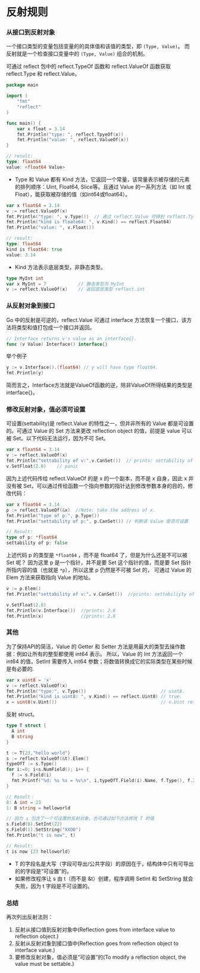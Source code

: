反射规则
===

### 从接口到反射对象

一个接口类型的变量包括变量的的具体值和该值的类型，即 `(Type, Value)`。
而反射就是一个检查接口变量中的 `(Type, Value)` 组合的机制。

可通过 reflect 包中的 reflect.TypeOf 函数和 reflect.ValueOf 函数获取 reflect.Type 和 reflect.Value。

```go
package main

import (
    "fmt"
    "reflect"
)

func main() {
    var x float = 3.14
    fmt.Println("type: ", reflect.TpyeOf(x))
    fmt.Println("value: ", reflect.ValueOf(x))
}

// result:
type: float64
value: <float64 Value>
```

- Type 和 Value 都有 Kind 方法，它返回一个常量，该常量表示被存储的元素的排列顺序：Uint, Float64, Slice等。且通过 Value 的一系列方法（如 Int 或 Float），能获取被存储的值（如int64或float64）。

```go
var x float64 = 3.14
v := reflect.ValueOf(x)
fmt.Println("type: ", v.Type())  // 通过 reflect.Value 可得到 reflect.Type
fmt.Println("kind is floate64: ", v.Kind() == reflect.Float64)
fmt.Println("value: ", v.Float())

// result:
type: float64
kind is float64: true
value: 3.14
```

- Kind 方法表示底层类型，非静态类型。

```go
type MyInt int
var x MyInt = 7            // 静态类型为 MyInt
v := reflect.ValueOf(x)    // 返回底层类型 reflect.int
```

### 从反射对象到接口

Go 中的反射是可逆的，reflect.Value 可通过 interface 方法恢复一个接口，该方法将类型和值打包成一个接口并返回。

```go
// Interface returns v's value as an interface{}.
func (v Value) Interface() interface{}
```

举个例子

```go
y := v.Interface().(float64) // y will have type float64.
fmt.Println(y)
```
简而言之，Interface方法就是ValueOf函数的逆，除非ValueOf所得结果的类型是interface{}。

### 修改反射对象，值必须可设置

可设置(settability)是 reflect.Value 的特性之一，但并非所有的 Value 都是可设置的。可通过 Value 的 Set 方法来更改 reflection object 的值，前提是 value 可以被 Set。以下代码无法运行，因为不可 Set。

```go
var x float64 = 3.14
v := reflect.ValueOf(x)
fmt.Println("settability of v:",v.CanSet())  // prints: settability of v: false
v.SetFloat(2.8)    // panic
```
因为上述代码传给 reflect.ValueOf 的是 x 的一个副本，而不是 x 自身，因此 x 并没有被 Set，可以通过传给函数一个指向参数的指针达到修改参数本身的目的，修改代码：

```go
var x float64 = 3.14
p := reflect.ValueOf(&x)  //Note: take the address of x.
fmt.Println("type of p:", p.Type())
fmt.Println("settability of p:", p.CanSet()) // 判断该 Value 是否可设置

// Result:
type of p: *float64
settability of p: false
```
上述代码 p 的类型是 `*float64` ，而不是 float64 了，但是为什么还是不可以被 Set 呢？
因为这里 p 是一个指针，并不是要 Set 这个指针的值，而是要 Set 指针所指内容的值（也就是 `*p`），所以这里 p 仍然是不可被 Set 的，
可通过 Value 的 Elem 方法来获取指向 Value 的地址。

```go
v := p.Elem()
fmt.Println("settability of v:"，v.CanSet())  //prints: settabiliyty of v : true

v.SetFloat(2.8)
fmt.Println(v.Interface())  //prints: 2.8
fmt.Println(x)              //prints: 2.8
```

### 其他

为了保持API的简洁，Value 的 Getter 和 Setter 方法是用最大的类型去操作数据：例如让所有的整型都使用 int64 表示。
所以，Value 的 Int 方法返回一个 int64 的值，SetInt 需要传入 int64 参数；将数值转换成它的实际类型在某些时候是有必要的.

```go
var x uint8 = 'x'
v := reflect.ValueOf(x)
fmt.Println("type:", v.Type())                            // uint8.
fmt.Println("kind is uint8: ", v.Kind() == reflect.Uint8) // true.
x = uint8(v.Uint())                                       // v.Uint returns a uint64.
```

反射 struct。

```go
type T struct {
  A int
  B string
}

t := T{23,"hello world"}
s := reflect.ValueOf(&t).Elem()
typeOfT := s.Type()
for i:=0; i<s.NumField(); i++ {
  f := s.Field(i)
  fmt.Printf("%d: %s %s = %v\n", i,typeOfT.Field(i).Name, f.Type(), f.Interface())
}

// Result：
0: A int = 23
1: B string = helloworld

// 因为 s 包含了一个可设置的反射对象，也可通过如下方法修改 T 的值
s.Field(0).SetInt(22)
s.Field(1).SetString("XXOO")
fmt.Println("t is now", t)

// Result:
t is now {23 helloworld}
```
- T 的字段名是大写（字段可导出/公共字段）的原因在于，结构体中只有可导出的的字段是“可设置”的。
- 如果修改程序让 s 由 t（而不是 &t）创建，程序调用 SetInt 和 SetString 就会失败，因为 t 字段是不可设置的。


### 总结

再次列出反射法则：

1. 反射从接口值到反射对象中(Reflection goes from interface value to reflection object.)
2. 反射从反射对象到接口值中(Reflection goes from reflection object to interface value.)
3. 要修改反射对象，值必须是“可设置”的(To modify a reflection object, the value must be settable.)
